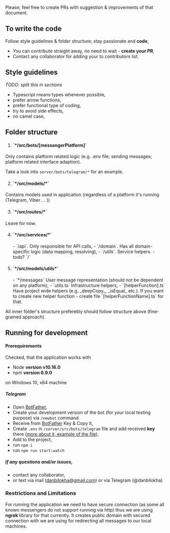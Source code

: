 Please, feel free to create PRs with suggestion & improvements of that document.

## To write the code
Follow style guidelines & folder structure; stay passionate and **code**,
- You can contribute straight away, no need to wait - **create your PR**,
- Contact any collaborator for adding your to contributors list.

## Style guidelines
_TODO: split this in sections_
- Typescript means types whenever possible,
- prefer arrow functions,
- prefer functional type of coding, 
- try to avoid side effects,
- no camel case,

## Folder structure
1. <h4>`*/src/bots/[messangerPlatform]`</h4>
Only contains platform related logic (e.g. .env file; sending messages; platform related interface adaption).

Take a look into `server/bots/telegram/*` for an example.

2. <h4>`*/src/models/*`</h4>
Contains models used in application (regardless of a platform it's running (Telegram, Viber ... ))

3. <h4>`*/src/routes/*`</h4>
Leave for now.

4. <h4>`*/src/services/*`</h4>
    - `/api`. Only responsible for API calls,
    - `/domain`. Has all domain-specific logic (data mapping, resolving),
    - `/utils`. Service helpers.
    - todo? `/`

5. <h4>`*/src/models/utils*`</h4>
    - `*/messages` User message representation (should not be dependent on any platform),
    - `utils.ts` Infrastructure helpers,
    - `[helperFunction].ts` Have project wide helpers (e.g. _deepCopy_, _isEqual_ etc.). If you want to create
    new helper function - create file `[helperFunctionName].ts` for that.

All inner folder's structure preferebly should follow structure above (fine-grained approach).

## Running for development

#### Prerequirements
Checked, that the application works with
- Node **version v10.16.0**
- npm **version 6.9.0**

on Windows 10, x64 machine


##### Telegram
- Open <a href='https://t.me/botfather'>BotFather</a>,
- Create your development version of the bot (for your local testing purpose) via `/newbot` command
- Receive from <a href='https://t.me/botfather'>BotFather</a> Key & Copy it,
- Create `.env` in `/server/src/bots/telegram` file and add received **key** there (<a href='https://github.com/danbilokha/covid19liveupdates/tree/master/server/src/bots/telegram'>more about it, example of the file</a>),
- Add to the project,
- run `npm i`
- run `npm run start:watch`


##### If any questions and/or issues, 
- contact any collaborator,
- or text via mail (danbilokha@gmail.com) or via Telegram (@danbilokha)


### Restrictions and Limitations
For running the application we need to have secure connection (as some all known messengers
do not support running via http) thus we are using **ngrok** library for that currently. It
creates public domain with secured connection with we are using for redirecting all messages
to our local machines.
